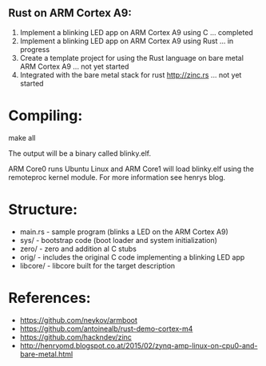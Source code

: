 ## Rust on ARM Cortex A9:

1. Implement a blinking LED app on ARM Cortex A9 using C ... completed 
2. Implement a blinking LED app on ARM Cortex A9 using Rust ... in progress
3. Create a template project for using the Rust language on bare metal ARM Cortex A9 ... not yet started
4. Integrated with the bare metal stack for rust http://zinc.rs ... not yet started

# Compiling:
make all

The output will be a binary called blinky.elf.

ARM Core0 runs Ubuntu Linux and ARM Core1 will load blinky.elf using the remoteproc kernel module. For more information see henrys blog.

# Structure:
  * main.rs - sample program (blinks a LED on the ARM Cortex A9)
  * sys/ - bootstrap code (boot loader and system initialization)
  * zero/ - zero and addition al C stubs
  * orig/ - includes the original C code implementing a blinking LED app
  * libcore/ - libcore built for the target description

# References:
  * https://github.com/neykov/armboot
  * https://github.com/antoinealb/rust-demo-cortex-m4
  * https://github.com/hackndev/zinc
  * http://henryomd.blogspot.co.at/2015/02/zynq-amp-linux-on-cpu0-and-bare-metal.html
